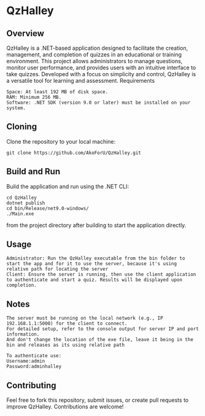 # QzHalley
## Overview
QzHalley is a .NET-based application designed to facilitate the creation, management, and completion of quizzes in an educational or training environment. This project allows administrators to manage questions, monitor user performance, and provides users with an intuitive interface to take quizzes. Developed with a focus on simplicity and control, QzHalley is a versatile tool for learning and assessment.
Requirements

    Space: At least 192 MB of disk space.
    RAM: Minimum 256 MB.
    Software: .NET SDK (version 9.0 or later) must be installed on your system.

## Cloning

Clone the repository to your local machine:
```
git clone https://github.com/AkoForU/QzHalley.git
```


## Build and Run

Build the application and run using the .NET CLI:
```
cd QzHalley
dotnet publish
cd bin/Release/net9.0-windows/
./Main.exe
```
from the project directory after building to start the application directly.

## Usage

    Administrator: Run the QzHalley executable from the bin folder to start the app and for it to use the server, because it's using relative path for locating the server
    Client: Ensure the server is running, then use the client application to authenticate and start a quiz. Results will be displayed upon completion.

## Notes
```
The server must be running on the local network (e.g., IP 192.168.1.1:5000) for the client to connect.
For detailed setup, refer to the console output for server IP and port information.
And don't change the location of the exe file, leave it being in the bin and releases as its using relative path
```
```
To authenticate use:
Username:admin
Password:adminhalley
```
## Contributing
Feel free to fork this repository, submit issues, or create pull requests to improve QzHalley. Contributions are welcome!

